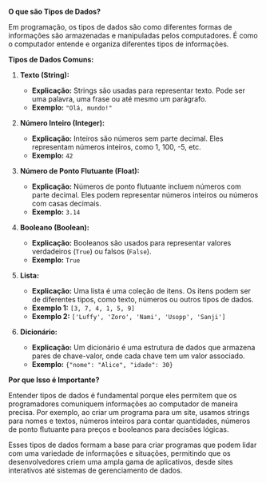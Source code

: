 **O que são Tipos de Dados?**

Em programação, os tipos de dados são como diferentes formas de informações são armazenadas e manipuladas pelos computadores. É como o computador entende e organiza diferentes tipos de informações.

**Tipos de Dados Comuns:**

1. **Texto (String):**
   - **Explicação:** Strings são usadas para representar texto. Pode ser uma palavra, uma frase ou até mesmo um parágrafo.
   - **Exemplo:** `"Olá, mundo!"`

2. **Número Inteiro (Integer):**
   - **Explicação:** Inteiros são números sem parte decimal. Eles representam números inteiros, como 1, 100, -5, etc.
   - **Exemplo:** `42`

3. **Número de Ponto Flutuante (Float):**
   - **Explicação:** Números de ponto flutuante incluem números com parte decimal. Eles podem representar números inteiros ou números com casas decimais.
   - **Exemplo:** `3.14`

4. **Booleano (Boolean):**
   - **Explicação:** Booleanos são usados para representar valores verdadeiros (`True`) ou falsos (`False`).
   - **Exemplo:** `True`

5. **Lista:**
   - **Explicação:** Uma lista é uma coleção de itens. Os itens podem ser de diferentes tipos, como texto, números ou outros tipos de dados.
   - **Exemplo 1:** `[3, 7, 4, 1, 5, 9]`
   - **Exemplo 2:** `['Luffy', 'Zoro', 'Nami', 'Usopp', 'Sanji']`

6. **Dicionário:**
   - **Explicação:** Um dicionário é uma estrutura de dados que armazena pares de chave-valor, onde cada chave tem um valor associado.
   - **Exemplo:** `{"nome": "Alice", "idade": 30}`

**Por que Isso é Importante?**

Entender tipos de dados é fundamental porque eles permitem que os programadores comuniquem informações ao computador de maneira precisa. Por exemplo, ao criar um programa para um site, usamos strings para nomes e textos, números inteiros para contar quantidades, números de ponto flutuante para preços e booleanos para decisões lógicas.

Esses tipos de dados formam a base para criar programas que podem lidar com uma variedade de informações e situações, permitindo que os desenvolvedores criem uma ampla gama de aplicativos, desde sites interativos até sistemas de gerenciamento de dados.